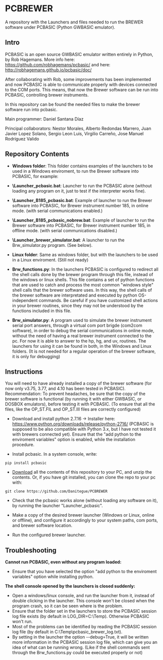 # PCBREWER
A repository with the Launchers and files needed to run the BREWER software under PCBASIC (Python GWBASIC emulator).


## Intro
PCBASIC is an open source GWBASIC emulator written entirely in Python, by Rob Hagemans. 
More info here: https://github.com/robhagemans/pcbasic/ and here: http://robhagemans.github.io/pcbasic/doc/

After collaborating with Rob, some improvements has been implemented and now PCBASIC is able to communicate properly with devices connected to the COM ports. This means, that now the Brewer software can be run into PCBASIC, controlling brewer instruments.

In this repository can be found the needed files to make the brewer software run into pcbasic.

Main programmer: Daniel Santana Díaz

Principal collaborators: Nestor Morales, Alberto Redondas Marrero, Juan Javier Lopez Solano, Sergio Leon Luis, Virgilio Carreño, Jose Manuel Rodríguez Valido


## Repository Contents


* **Windows folder**: This folder contains examples of the launchers to be used in a Windows enviroment, to run the Brewer software into PCBASIC, for example:

* **\Launcher_pcbasic.bat**: Launcher to run the PCBASIC alone (without loading any program on it, just to test if the interpreter works fine).
* **\Launcher_B185_pcbasic.bat**: Example of launcher to run the Brewer software into PCBASIC, for Brewer instrument number 185, in online mode. (with serial communications enabled.)
* **\Launcher_B185_pcbasic_nobrew.bat**: Example of launcher to run the Brewer software into PCBASIC, for Brewer instrument number 185, in offline mode. (with serial communications disabled.)
* **\Launcher_brewer_simulator.bat**: A launcher to run the Brw_simulator.py program. (See below).

* **Linux folder**: Same as windows folder, but with the launchers to be used in a Linux enviroment. (Still not ready)

* **Brw_functions.py**: In the launchers PCBASIC is configured to redirect all the shell calls done by the brewer program through this file, instead of the windows or linux shells. This file contains a set of python functions that are used to catch and process the most common "windows style" shell calls that the brewer software uses. In this way, the shell calls of the brewer software are interpretated and executed by python OS-independent commands. Be careful if you have customized shell actions in your brewer routines, since they may not be understood by the functions included in this file.

* **Brw_simulator.py**: A program used to simulate the brewer instrument serial port answers, through a virtual com port brigde (com2com software), in order to debug the serial communications in online mode, without the need of having a real brewer instrument connected to the pc. For now it is able to answer to the hp, hg, and uv, routines. The launchers for using it can be found in both, in the Windows and Linux folders. (It is not needed for a regular operation of the brewer software, it is only for debugging)


## Instructions

You will need to have already installed a copy of the brewer software (for now only v3.75, 3.77, and 4.10 has been tested in PCBASIC). Recommendation: To prevent headaches, be sure that the copy of the brewer software is functional (by running it with either GWBASIC, or DOSBOX emulators), before testing it with PCBASIC. (To ensure that all the files, like the OP_ST.FIL and OP_ST.III files are correctly configured)

* Download and install python 2.7.16 -> Installer here: https://www.python.org/downloads/release/python-2716/
(PCBASIC is supposed to be also compatible with Python 3.x, but I have not tested it with brewers connected yet).
Ensure that the "add python to the enviroment variables" option is enabled, while the installation procedure. 

* Install pcbasic. In a system console, write: 
```
pip install pcbasic
```

* [Download](https://github.com/Danitegue/PCBREWER/archive/master.zip) all the contents of this repository to your PC, and unzip the contents. Or, if you have git installed, you can clone the repo to your pc with:
```
git clone https://github.com/Danitegue/PCBREWER
```

* Check that the pcbasic works alone (without loading any software on it), by running the launcher "Launcher_pcbasic".

* Make a copy of the desired brewer launcher (Windows or Linux, online or offline), and configure it accordingly to your system paths, com ports, and brewer software location. 

* Run the configured brewer launcher.


## Troubleshooting
**Cannot run PCBASIC, even without any program loaded:**
* Ensure that you have selected the option "add python to the enviroment variables" option while installing python.


**The shell console opened by the launchers is closed suddenly:**
* Open a windows/linux console, and run the launcher from it, instead of double clicking in the launcher. This console won't be closed when the program crash, so it can be seen where is the problem.
* Ensure that the folder set in the launchers to store the PCBASIC session log file exists (by default in LOG_DIR=C:\Temp\). Otherwise PCBASIC won't run.
* Most of the problems can be identified by reading the PCBASIC session log file (by default in C:\Temp\pcbasic_brewer_log.txt). 
* By setting in the launcher the option --debug=True, it will be written more information in the PCBASIC session log file, which can give you an idea of what can be running wrong. (Like if the shell commands sent through the Brw_functions.py could be executed properly or not)



 






